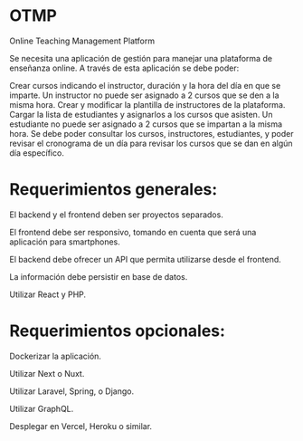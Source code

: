 # OTMP
Online Teaching Management Platform

Se necesita una aplicación de gestión para manejar una plataforma de enseñanza online. A través de esta aplicación se debe poder: 

Crear cursos indicando el instructor, duración y la hora del día en que se imparte. Un instructor no puede ser asignado a 2 cursos que se den a la misma hora. 
Crear y modificar la plantilla de instructores de la plataforma. 
Cargar la lista de estudiantes y asignarlos a los cursos que asisten. Un estudiante no puede ser asignado a 2 cursos que se impartan a la misma hora. 
Se debe poder consultar los cursos, instructores, estudiantes, y poder revisar el cronograma de un día para revisar los cursos que se dan en algún día específico. 

# Requerimientos generales: 

El backend y el frontend deben ser proyectos separados.

El frontend debe ser responsivo, tomando en cuenta que será una aplicación para smartphones.

El backend debe ofrecer un API que permita utilizarse desde el frontend.

La información debe persistir en base de datos. 

Utilizar React y PHP. 

# Requerimientos opcionales: 

Dockerizar la aplicación.

Utilizar Next o Nuxt.

Utilizar Laravel, Spring, o Django.

Utilizar GraphQL.

Desplegar en Vercel, Heroku o similar.

